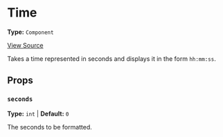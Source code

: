 # Time

**Type:** `Component`

[View Source](../../../../../../vime-player/src/plugins/controls/control/time/Time.svelte)

Takes a time represented in seconds and displays it in the form `hh:mm:ss`.

## Props

### `seconds`

**Type:** `int` | **Default:** `0`

The seconds to be formatted.

